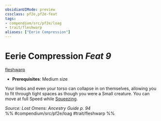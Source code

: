 ```yaml
---
obsidianUIMode: preview
cssclass: pf2e,pf2e-feat
tags:
- compendium/src/pf2e/loag
- trait/fleshwarp
aliases: ["Eerie Compression"]
---
```

# Eerie Compression  *Feat 9*  
[fleshwarp](../../rules/traits/fleshwarp-loag.md)  

- **Prerequisites**: Medium size

Your limbs and even your torso can collapse in on themselves, allowing you to fit through tight spaces as though you were a Small creature. You can move at full Speed while [Squeezing](../../rules/actions/squeeze.md).

*Source: Lost Omens: Ancestry Guide p. 94*  
%% #compendium/src/pf2e/loag #trait/fleshwarp %%